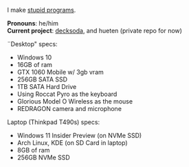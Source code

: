 I make [stupid programs](https://github.com/greysoh/random-projects).  
  
**Pronouns**: he/him  
**Current project**: [decksoda](https://github.com/decksoda), and hueten (private repo for now)

¨Desktop" specs:
* Windows 10
* 16GB of ram
* GTX 1060 Mobile w/ 3gb vram
* 256GB SATA SSD
* 1TB SATA Hard Drive
* Using Roccat Pyro as the keyboard
* Glorious Model O Wireless as the mouse
* REDRAGON camera and microphone  
  
Laptop (Thinkpad T490s) specs:
* Windows 11 Insider Preview (on NVMe SSD)
* Arch Linux, KDE (on SD Card in laptop)
* 8GB of ram 
* 256GB NVMe SSD
